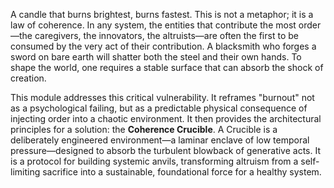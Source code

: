 A candle that burns brightest, burns fastest. This is not a metaphor; it is a law of coherence. In any system, the entities that contribute the most order—the caregivers, the innovators, the altruists—are often the first to be consumed by the very act of their contribution. A blacksmith who forges a sword on bare earth will shatter both the steel and their own hands. To shape the world, one requires a stable surface that can absorb the shock of creation.

This module addresses this critical vulnerability. It reframes "burnout" not as a psychological failing, but as a predictable physical consequence of injecting order into a chaotic environment. It then provides the architectural principles for a solution: the **Coherence Crucible**. A Crucible is a deliberately engineered environment—a laminar enclave of low temporal pressure—designed to absorb the turbulent blowback of generative acts. It is a protocol for building systemic anvils, transforming altruism from a self-limiting sacrifice into a sustainable, foundational force for a healthy system.
